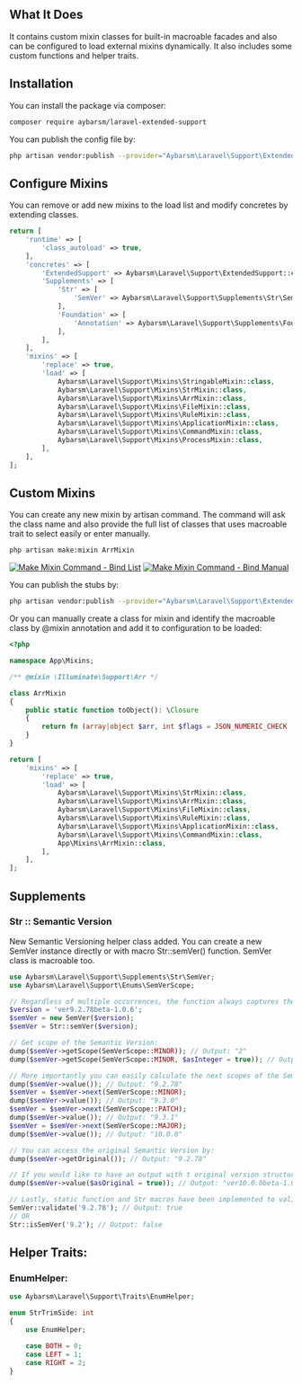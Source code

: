 ## What It Does
It contains custom mixin classes for built-in macroable facades and also can be configured to load external mixins dynamically. It also includes some custom functions and helper traits.

## Installation

You can install the package via composer:

```bash
composer require aybarsm/laravel-extended-support
```

You can publish the config file by:

```bash
php artisan vendor:publish --provider="Aybarsm\Laravel\Support\ExtendedSupportServiceProvider" --tag=config
```

## Configure Mixins

You can remove or add new mixins to the load list and modify concretes by extending classes.

```php
return [
    'runtime' => [
        'class_autoload' => true,
    ],
    'concretes' => [
        'ExtendedSupport' => Aybarsm\Laravel\Support\ExtendedSupport::class,
        'Supplements' => [
            'Str' => [
                'SemVer' => Aybarsm\Laravel\Support\Supplements\Str\SemVer::class,
            ],
            'Foundation' => [
                'Annotation' => Aybarsm\Laravel\Support\Supplements\Foundation\Annotation::class,
            ],
        ],
    ],
    'mixins' => [
        'replace' => true,
        'load' => [
            Aybarsm\Laravel\Support\Mixins\StringableMixin::class,
            Aybarsm\Laravel\Support\Mixins\StrMixin::class,
            Aybarsm\Laravel\Support\Mixins\ArrMixin::class,
            Aybarsm\Laravel\Support\Mixins\FileMixin::class,
            Aybarsm\Laravel\Support\Mixins\RuleMixin::class,
            Aybarsm\Laravel\Support\Mixins\ApplicationMixin::class,
            Aybarsm\Laravel\Support\Mixins\CommandMixin::class,
            Aybarsm\Laravel\Support\Mixins\ProcessMixin::class,
        ],
    ],
];
```

## Custom Mixins

You can create any new mixin by artisan command. The command will ask the class name and also provide the full list of classes that uses macroable trait to select easily or enter manually.

```bash
php artisan make:mixin ArrMixin
```

[![Make Mixin Command - Bind List](https://i.postimg.cc/g2h1kfQX/mixin-Bind-List.png)](https://postimg.cc/Hrp66Ppd)
[![Make Mixin Command - Bind Manual](https://i.postimg.cc/6pC1NC4C/mixin-Bind-Manual.png)](https://postimg.cc/cv4cRgmJ)

You can publish the stubs by:

```bash
php artisan vendor:publish --provider="Aybarsm\Laravel\Support\ExtendedSupportServiceProvider" --tag=stubs
```

Or you can manually create a class for mixin and identify the macroable class by @mixin annotation and add it to configuration to be loaded:

```php
<?php

namespace App\Mixins;

/** @mixin \Illuminate\Support\Arr */

class ArrMixin
{
    public static function toObject(): \Closure
    {
        return fn (array|object $arr, int $flags = JSON_NUMERIC_CHECK | JSON_FORCE_OBJECT): object => json_decode(json_encode($arr, $flags));
    }
}
```

```php
return [
    'mixins' => [
        'replace' => true,
        'load' => [
            Aybarsm\Laravel\Support\Mixins\StrMixin::class,
            Aybarsm\Laravel\Support\Mixins\ArrMixin::class,
            Aybarsm\Laravel\Support\Mixins\FileMixin::class,
            Aybarsm\Laravel\Support\Mixins\RuleMixin::class,
            Aybarsm\Laravel\Support\Mixins\ApplicationMixin::class,
            Aybarsm\Laravel\Support\Mixins\CommandMixin::class,
            App\Mixins\ArrMixin::class,
        ],
    ],
];
```

## Supplements

### Str :: Semantic Version

New Semantic Versioning helper class added. You can create a new SemVer instance directly or with macro Str::semVer() function. SemVer class is macroable too.

```php
use Aybarsm\Laravel\Support\Supplements\Str\SemVer;
use Aybarsm\Laravel\Support\Enums\SemVerScope;

// Regardless of multiple occurrences, the function always captures the first occurrence of \d+\.\d+\.\d+
$version = 'ver9.2.78beta-1.0.6';
$semVer = new SemVer($version);
$semVer = Str::semVer($version);

// Get scope of the Semantic Version:
dump($semVer->getScope(SemVerScope::MINOR)); // Output: "2"
dump($semVer->getScope(SemVerScope::MINOR, $asInteger = true)); // Output: 2

// More importantly you can easily calculate the next scopes of the Semantic Version.
dump($semVer->value()); // Output: "9.2.78"
$semVer = $semVer->next(SemVerScope::MINOR);
dump($semVer->value()); // Output: "9.3.0"
$semVer = $semVer->next(SemVerScope::PATCH);
dump($semVer->value()); // Output: "9.3.1"
$semVer = $semVer->next(SemVerScope::MAJOR);
dump($semVer->value()); // Output: "10.0.0"

// You can access the original Semantic Version by:
dump($semVer->getOriginal()); // Output: "9.2.78"

// If you would like to have an output with t original version structure
dump($semVer->value($asOriginal = true)); // Output: "ver10.0.0beta-1.0.6"

// Lastly, static function and Str macros have been implemented to validate Semantic Version string.
SemVer::validate('9.2.78'); // Output: true
// OR
Str::isSemVer('9.2'); // Output: false
```
## Helper Traits:

### EnumHelper:
```php
use Aybarsm\Laravel\Support\Traits\EnumHelper;

enum StrTrimSide: int
{
    use EnumHelper;

    case BOTH = 0;
    case LEFT = 1;
    case RIGHT = 2;
}
```
